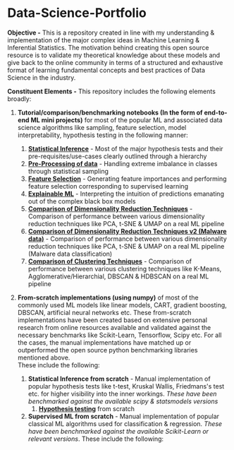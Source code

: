 # Data-Science-Portfolio
**Objective -** 
This is a repository created in line with my understanding &amp; implementation of the major complex ideas in Machine Learning &amp; Inferential Statistics. The motivation behind creating this open source resource is to validate my theoretical knowledge about these models and give back to the online community in terms of a structured and exhaustive format of learning fundamental concepts and best practices of Data Science in the industry.

**Constituent Elements -** 
This repository includes the following elements broadly:
1. **Tutorial/comparison/benchmarking notebooks (In the form of end-to-end ML mini projects)** for most of the popular ML and associated data science algorithms like sampling, feature selection, model interpretability, hypothesis testing in the following manner:

      1. [**Statistical Inference**](https://github.com/srikhetramohanty/Data-Science-Portfolio/blob/main/Statistical%20Inference/hypothesis-testing-cheat-sheet.ipynb) - Most of the major hypothesis tests and their pre-requisites/use-cases clearly outlined through a hierarchy
      2. [**Pre-Processing of data**](https://github.com/srikhetramohanty/Data-Science-Portfolio/blob/main/Mini%20Projects/Pre-Processing%20Pipeline/samplng-techniques-for-imbalanced-classification.ipynb) - Handling extreme imbalance in classes through statistical sampling
      3. [**Feature Selection**](https://github.com/srikhetramohanty/Data-Science-Portfolio/blob/main/Mini%20Projects/Feature%20Selection/feature-selection-for-classification-problems.ipynb) - Generating feature importances and performing feature selection corresponding to supervised learning
      4. [**Explainable ML**](https://github.com/srikhetramohanty/Data-Science-Portfolio/blob/main/Mini%20Projects/ML%20Explainability/model-explainability-for-classification.ipynb) - Interpreting the intuition of predictions emanating out of the complex black box models 
      5. [**Comparison of Dimensionality Reduction Techniques**](https://github.com/srikhetramohanty/Data-Science-Portfolio/blob/main/Mini%20Projects/Dimensionality%20Reduction/dimensionality-reduction-techniques.ipynb) - Comparison of performance between various dimensionality reduction techniques like PCA, t-SNE & UMAP on a real ML pipeline
      6.  [**Comparison of Dimensionality Reduction Techniques v2 (Malware data)**](https://github.com/srikhetramohanty/Data-Science-Portfolio/blob/main/Mini%20Projects/Dimensionality%20Reduction/dimensionality-reduction-techniques-malware-data.ipynb) - Comparison of performance between various dimensionality reduction techniques like PCA, t-SNE & UMAP on a real ML pipeline (Malware data classification)
      7. [**Comparison of Clustering Techniques**](https://github.com/srikhetramohanty/Data-Science-Portfolio/blob/main/Mini%20Projects/Clustering%20Algorithms/major-clustering-algorithms.ipynb) - Comparison of performance between various clustering techniques like K-Means, Agglomerative/Hierarchial, DBSCAN & HDBSCAN on a real ML pipeline
      
2. **From-scratch implementations (using numpy)** of most of the commonly used ML models like linear models, CART, gradient boosting, DBSCAN, artificial neural networks etc. These from-scratch implementations have been created based on extensive personal research from online resources available and validated against the necessary benchmarks like Scikit-Learn, Tensorflow, Scipy etc. For all the cases, the manual implementations have matched up or outperformed the open source python benchmarking libraries mentioned above.   
These include the following:
      1. **Statistical Inference from scratch** - Manual implementation of popular hypothesis tests like t-test, Kruskal Wallis, Friedmans's test etc. for higher visibility into the inner workings. _These have been benchmarked against the available scipy & statsmodels versions_
            1. [**Hypothesis testing**](https://github.com/srikhetramohanty/Data-Science-Portfolio/blob/main/Statistical%20Inference/major-hypothesis-tests-from-scratch.ipynb) from scratch
      2. **Supervised ML from scratch** - Manual implementation of popular classical ML algorithms used for classification & regression. _These have been benchmarked against the available Scikit-Learn or relevant versions_. These include the following:  
